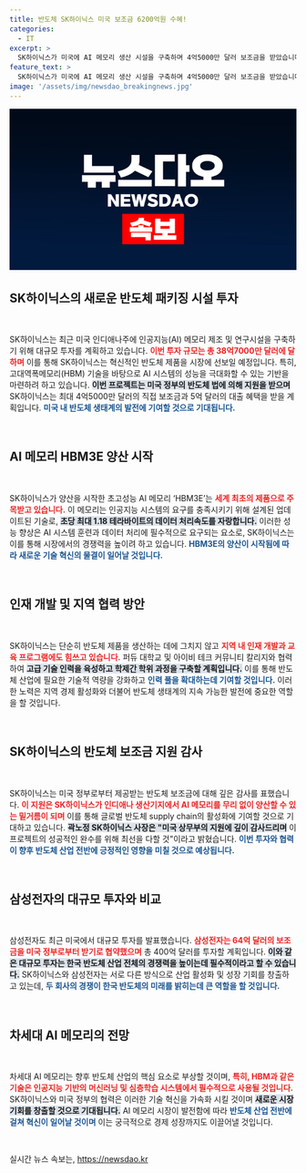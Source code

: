 ```yaml
---
title: 반도체 SK하이닉스 미국 보조금 6200억원 수혜!
categories:
  - IT
excerpt: >
  SK하이닉스가 미국에 AI 메모리 생산 시설을 구축하며 4억5000만 달러 보조금을 받았습니다. 이 투자로 차세대 AI 기술 혁신 및 반도체 생태계 강화에 이바지할 계획입니다!
feature_text: >
  SK하이닉스가 미국에 AI 메모리 생산 시설을 구축하며 4억5000만 달러 보조금을 받았습니다. 이 투자로 차세대 AI 기술 혁신 및 반도체 생태계 강화에 이바지할 계획입니다!
image: '/assets/img/newsdao_breakingnews.jpg'
---
```


<p><img src="/assets/img/newsdao_breakingnews.jpg" alt="pcversion 속보" /></p>

<h2 data-ke-size="size26">SK하이닉스의 새로운 반도체 패키징 시설 투자</h2>

<p data-ke-size="size16">&nbsp;</p>

<p>SK하이닉스는 최근 미국 인디애나주에 인공지능(AI) 메모리 제조 및 연구시설을 구축하기 위해 대규모 투자를 계획하고 있습니다. <b><span style="color: #ee2323;">이번 투자 규모는 총 38억7000만 달러에 달하며</span></b> 이를 통해 SK하이닉스는 혁신적인 반도체 제품을 시장에 선보일 예정입니다. 특히, 고대역폭메모리(HBM) 기술을 바탕으로 AI 시스템의 성능을 극대화할 수 있는 기반을 마련하려 하고 있습니다. <b><span style="background-color: #21538527;">이번 프로젝트는 미국 정부의 반도체 법에 의해 지원을 받으며</span></b> SK하이닉스는 최대 4억5000만 달러의 직접 보조금과 5억 달러의 대출 혜택을 받을 계획입니다. <b><span style="color: #1a5490;">미국 내 반도체 생태계의 발전에 기여할 것으로 기대됩니다.</span></b></p>

<p data-ke-size="size16">&nbsp;</p>

<h2 data-ke-size="size26">AI 메모리 HBM3E 양산 시작</h2>

<p data-ke-size="size16">&nbsp;</p>

<p>SK하이닉스가 양산을 시작한 초고성능 AI 메모리 ‘HBM3E’는 <b><span style="color: #ee2323;">세계 최초의 제품으로 주목받고 있습니다.</span></b> 이 메모리는 인공지능 시스템의 요구를 충족시키기 위해 설계된 업데이트된 기술로, <b><span style="background-color: #21538527;">초당 최대 1.18 테라바이트의 데이터 처리속도를 자랑합니다.</span></b> 이러한 성능 향상은 AI 시스템 훈련과 데이터 처리에 필수적으로 요구되는 요소로, SK하이닉스는 이를 통해 시장에서의 경쟁력을 높이려 하고 있습니다. <b><span style="color: #1a5490;">HBM3E의 양산이 시작됨에 따라 새로운 기술 혁신의 물결이 일어날 것입니다.</span></b></p>

<p data-ke-size="size16">&nbsp;</p>

<h2 data-ke-size="size26">인재 개발 및 지역 협력 방안</h2>

<p data-ke-size="size16">&nbsp;</p>

<p>SK하이닉스는 단순히 반도체 제품을 생산하는 데에 그치지 않고 <b><span style="color: #ee2323;">지역 내 인재 개발과 교육 프로그램에도 힘쓰고 있습니다.</span></b> 퍼듀 대학교 및 아이비 테크 커뮤니티 칼리지와 협력하여 <b><span style="background-color: #21538527;">고급 기술 인력을 육성하고 학제간 학위 과정을 구축할 계획입니다.</span></b> 이를 통해 반도체 산업에 필요한 기술적 역량을 강화하고 <b><span style="color: #1a5490;">인력 풀을 확대하는데 기여할 것입니다.</span></b> 이러한 노력은 지역 경제 활성화와 더불어 반도체 생태계의 지속 가능한 발전에 중요한 역할을 할 것입니다.</p>

<p data-ke-size="size16">&nbsp;</p>

<h2 data-ke-size="size26">SK하이닉스의 반도체 보조금 지원 감사</h2>

<p data-ke-size="size16">&nbsp;</p>

<p>SK하이닉스는 미국 정부로부터 제공받는 반도체 보조금에 대해 깊은 감사를 표했습니다. <b><span style="color: #ee2323;">이 지원은 SK하이닉스가 인디애나 생산기지에서 AI 메모리를 무리 없이 양산할 수 있는 밑거름이 되며</span></b> 이를 통해 글로벌 반도체 supply chain의 활성화에 기여할 것으로 기대하고 있습니다. <b><span style="background-color: #21538527;">곽노정 SK하이닉스 사장은 "미국 상무부의 지원에 깊이 감사드리며</span></b> 이 프로젝트의 성공적인 완수를 위해 최선을 다할 것"이라고 밝혔습니다. <b><span style="color: #1a5490;">이번 투자와 협력이 향후 반도체 산업 전반에 긍정적인 영향을 미칠 것으로 예상됩니다.</span></b></p>

<p data-ke-size="size16">&nbsp;</p>

<h2 data-ke-size="size26">삼성전자의 대규모 투자와 비교</h2>

<p data-ke-size="size16">&nbsp;</p>

<p>삼성전자도 최근 미국에서 대규모 투자를 발표했습니다. <b><span style="color: #ee2323;">삼성전자는 64억 달러의 보조금을 미국 정부로부터 받기로 협약했으며</span></b> 총 400억 달러를 투자할 계획입니다. <b><span style="background-color: #21538527;">이와 같은 대규모 투자는 한국 반도체 산업 전체의 경쟁력을 높이는데 필수적이라고 할 수 있습니다.</span></b> SK하이닉스와 삼성전자는 서로 다른 방식으로 산업 활성화 및 성장 기회를 창출하고 있는데, <b><span style="color: #1a5490;">두 회사의 경쟁이 한국 반도체의 미래를 밝히는데 큰 역할을 할 것입니다.</span></b></p>

<p data-ke-size="size16">&nbsp;</p>

<h2 data-ke-size="size26">차세대 AI 메모리의 전망</h2>

<p data-ke-size="size16">&nbsp;</p>

<p>차세대 AI 메모리는 향후 반도체 산업의 핵심 요소로 부상할 것이며, <b><span style="color: #ee2323;">특히, HBM과 같은 기술은 인공지능 기반의 머신러닝 및 심층학습 시스템에서 필수적으로 사용될 것입니다.</span></b> SK하이닉스와 미국 정부의 협력은 이러한 기술 혁신을 가속화 시킬 것이며 <b><span style="background-color: #21538527;">새로운 시장 기회를 창출할 것으로 기대됩니다.</span></b> AI 메모리 시장이 발전함에 따라 <b><span style="color: #1a5490;">반도체 산업 전반에 걸쳐 혁신이 일어날 것이며</span></b> 이는 궁극적으로 경제 성장까지도 이끌어낼 것입니다.</p>

<p data-ke-size="size16">&nbsp;</p>
실시간 뉴스 속보는, <a href="https://newsdao.kr" rel="dofollow">https://newsdao.kr</a>


